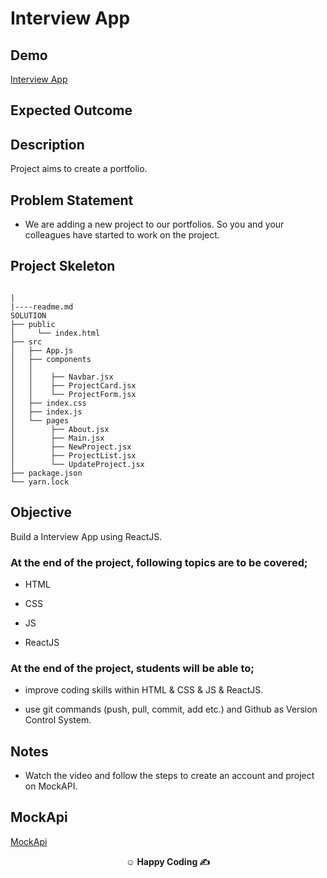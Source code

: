 

# Interview App

## Demo
  <a href="https://interview-app-nine.vercel.app/" target="_blank"> Interview App</a>
  
## Expected Outcome



## Description

Project aims to create a portfolio.

## Problem Statement

- We are adding a new project to our portfolios. So you and your colleagues have started to work on the project.

## Project Skeleton

```

|
|----readme.md         
SOLUTION
├── public
│     └── index.html
├── src
│   ├── App.js
│   ├── components
│   │   
│   │    ├── Navbar.jsx
│   │    ├── ProjectCard.jsx
│   │    └── ProjectForm.jsx
│   ├── index.css
│   ├── index.js
│   └── pages
│        ├── About.jsx
│        ├── Main.jsx
│        ├── NewProject.jsx
│        ├── ProjectList.jsx
│        └── UpdateProject.jsx
├── package.json
└── yarn.lock

```



## Objective

Build a  Interview App using ReactJS.

### At the end of the project, following topics are to be covered;

- HTML

- CSS

- JS

- ReactJS

### At the end of the project, students will be able to;

- improve coding skills within HTML & CSS & JS & ReactJS.

- use git commands (push, pull, commit, add etc.) and Github as Version Control System.


## Notes

- Watch the video and follow the steps to create an account and project on MockAPI.



## MockApi

<a href="https://mockapi.io/" target="_blank">MockApi</a>




**<p align="center">&#9786; Happy Coding &#9997;</p>**


